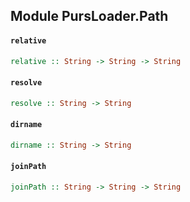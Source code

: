 ## Module PursLoader.Path

#### `relative`

``` purescript
relative :: String -> String -> String
```

#### `resolve`

``` purescript
resolve :: String -> String
```

#### `dirname`

``` purescript
dirname :: String -> String
```

#### `joinPath`

``` purescript
joinPath :: String -> String -> String
```


